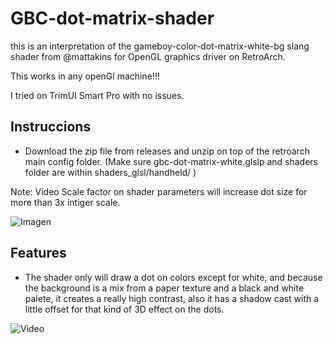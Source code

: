 # GBC-dot-matrix-shader
this is an interpretation of the gameboy-color-dot-matrix-white-bg slang shader from @mattakins for OpenGL graphics driver on RetroArch.

This works in any openGl machine!!!

I tried on TrimUI Smart Pro with no issues.

## Instruccions 

- Download the zip file from releases and unzip on top of the retroarch main config folder. (Make sure gbc-dot-matrix-white.glslp and shaders folder are within shaders_glsl/handheld/ )

Note: Video Scale factor on shader parameters will increase dot size for more than 3x intiger scale. 

![Imagen](https://github.com/user-attachments/assets/8582c4ea-8988-4fe6-9109-b62824e7e9d6)

## Features

- The shader only will draw a dot on colors except for white, and because the background is a mix from a paper texture and a black and white palete, it creates a really high contrast, also it has a shadow cast with a little offset for that kind of 3D effect on the dots. 

![Video](https://github.com/user-attachments/assets/5857787b-723d-4b4b-9a6c-1db9af0bbf23)

